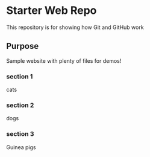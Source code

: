 # Starter Web Repo

This repository is for showing how Git and GitHub work

## Purpose

Sample website with plenty of files for demos!

### section 1

cats

### section 2

dogs

### section 3

Guinea pigs
